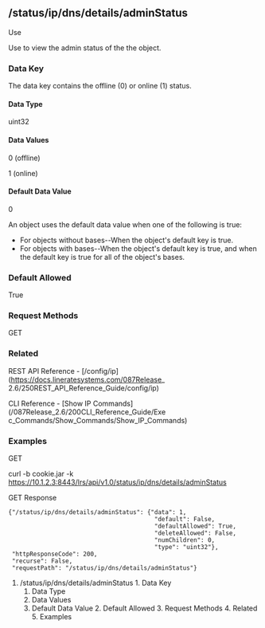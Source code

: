 ## /status/ip/dns/details/adminStatus

Use

Use to view the admin status of the the object.

### Data Key

The data key contains the offline (0) or online (1) status.

#### Data Type

uint32

#### Data Values

0 (offline)

1 (online)

#### Default Data Value

0

An object uses the default data value when one of the following is true:

  * For objects without bases--When the object's default key is true.
  * For objects with bases--When the object's default key is true, and when the default key is true for all of the object's bases.

### Default Allowed

True

### Request Methods

GET

### Related

REST API Reference - [/config/ip](https://docs.lineratesystems.com/087Release_
2.6/250REST_API_Reference_Guide/config/ip)

CLI Reference -  [Show IP Commands](/087Release_2.6/200CLI_Reference_Guide/Exe
c_Commands/Show_Commands/Show_IP_Commands)

### Examples

GET

curl -b cookie.jar -k
https://10.1.2.3:8443/lrs/api/v1.0/status/ip/dns/details/adminStatus

GET Response

    
    
    {"/status/ip/dns/details/adminStatus": {"data": 1,
                                             "default": False,
                                             "defaultAllowed": True,
                                             "deleteAllowed": False,
                                             "numChildren": 0,
                                             "type": "uint32"},
     "httpResponseCode": 200,
     "recurse": False,
     "requestPath": "/status/ip/dns/details/adminStatus"}
    

  1. /status/ip/dns/details/adminStatus
    1. Data Key
      1. Data Type
      2. Data Values
      3. Default Data Value
    2. Default Allowed
    3. Request Methods
    4. Related
    5. Examples

